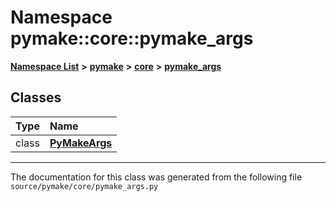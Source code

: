 
# Namespace pymake::core::pymake\_args



[**Namespace List**](namespaces.md) **>** [**pymake**](namespacepymake.md) **>** [**core**](namespacepymake_1_1core.md) **>** [**pymake\_args**](namespacepymake_1_1core_1_1pymake__args.md)















## Classes

| Type | Name |
| ---: | :--- |
| class | [**PyMakeArgs**](classpymake_1_1core_1_1pymake__args_1_1PyMakeArgs.md) <br> |














------------------------------
The documentation for this class was generated from the following file `source/pymake/core/pymake_args.py`